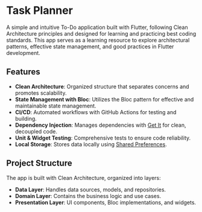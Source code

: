 # Task Planner

A simple and intuitive To-Do application built with Flutter, following Clean Architecture principles and designed for learning and practicing best coding standards. This app serves as a learning resource to explore architectural patterns, effective state management, and good practices in Flutter development.

## Features

- **Clean Architecture**: Organized structure that separates concerns and promotes scalability.
- **State Management with Bloc**: Utilizes the Bloc pattern for effective and maintainable state management.
- **CI/CD**: Automated workflows with GitHub Actions for testing and building.
- **Dependency Injection**: Manages dependencies with [Get It](https://pub.dev/packages/get_it) for clean, decoupled code.
- **Unit & Widget Testing**: Comprehensive tests to ensure code reliability.
- **Local Storage**: Stores data locally using [Shared Preferences](https://pub.dev/packages/shared_preferences).

## Project Structure

The app is built with Clean Architecture, organized into layers:
- **Data Layer**: Handles data sources, models, and repositories.
- **Domain Layer**: Contains the business logic and use cases.
- **Presentation Layer**: UI components, Bloc implementations, and widgets.

